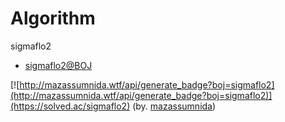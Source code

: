 # Algorithm
sigmaflo2
- [sigmaflo2@BOJ](https://www.acmicpc.net/user/sigmaflo2)

[![http://mazassumnida.wtf/api/generate_badge?boj=sigmaflo2](http://mazassumnida.wtf/api/generate_badge?boj=sigmaflo2)](https://solved.ac/sigmaflo2) (by. [mazassumnida](https://github.com/mazassumnida/mazassumnida))
